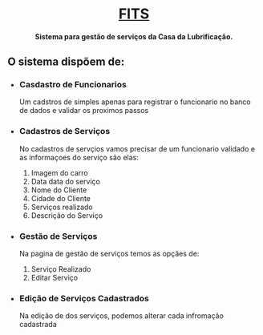 <h1 align="center">
    <a href="https://obscure-woodland-64183.herokuapp.com/"> FITS </a>
</h1>
<h4 align="center"> Sistema para gestão de serviços da Casa da Lubrificação.</h4>

<h2>O sistema dispõem de:</h2>

<ul>
    <h3><li>Casdastro de Funcionarios</li></h3>
            <p>Um cadstros de simples apenas para registrar o funcionario no banco de dados e validar os proximos passos </p>
    <h3><li>Cadastros de Serviços</li></h3>
        <p>No cadastros de servçios vamos precisar de um funcionario validado e as informaçoes do serviço são elas:</p>
            <ol>
                <li>Imagem do carro</li>
                <li>Data data do serviço</li>
                <li>Nome do Cliente</li>
                <li>Cidade do Cliente</li>
                <li>Serviços realizado</li>
                <li>Descrição do Serviço</li>
            </ol>
    <h3><li>Gestão de Serviços</li></h3>
        <p>Na pagina de gestão de serviços temos as opçães de:</p>
            <ol>
                <li>Serviço Realizado</li>
                <li>Editar Serviço</li>
            </ol>
    <h3><li>Edição de Serviços Cadastrados</li></h3>
            <p>Na edição de dos serviços, podemos alterar cada infromação cadastrada</p>
</ul>


